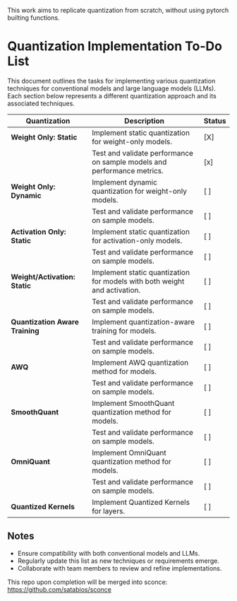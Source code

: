 This work aims to replicate quantization from scratch, without using pytorch builting functions. 
# Quantization Implementation To-Do List

This document outlines the tasks for implementing various quantization techniques for conventional models and large language models (LLMs). Each section below represents a different quantization approach and its associated techniques.

| Quantization                      | Description                                                                 | Status |
|-----------------------------------|-----------------------------------------------------------------------------|--------|
| **Weight Only: Static**           | Implement static quantization for weight-only models.                       | [X]    |
|                                   | Test and validate performance on sample models and performance metrics.     | [x]    |
| **Weight Only: Dynamic**          | Implement dynamic quantization for weight-only models.                      | [ ]    |
|                                   | Test and validate performance on sample models.                             | [ ]    |
| **Activation Only: Static**       | Implement static quantization for activation-only models.                   | [ ]    |
|                                   | Test and validate performance on sample models.                             | [ ]    |
| **Weight/Activation: Static**     | Implement static quantization for models with both weight and activation.   | [ ]    |
|                                   | Test and validate performance on sample models.                             | [ ]    |
| **Quantization Aware Training**   | Implement quantization-aware training for models.                           | [ ]    |
|                                   | Test and validate performance on sample models.                             | [ ]    |
| **AWQ**                           | Implement AWQ quantization method for models.                               | [ ]    |
|                                   | Test and validate performance on sample models.                             | [ ]    |
| **SmoothQuant**                   | Implement SmoothQuant quantization method for models.                       | [ ]    |
|                                   | Test and validate performance on sample models.                             | [ ]    |
| **OmniQuant**                     | Implement OmniQuant quantization method for models.                         | [ ]    |
|                                   | Test and validate performance on sample models.                             | [ ]    |
| **Quantized Kernels**             | Implement Quantized Kernels for layers.                                     | [ ]    |



## Notes
- Ensure compatibility with both conventional models and LLMs.
- Regularly update this list as new techniques or requirements emerge.
- Collaborate with team members to review and refine implementations.


This repo upon completion will be merged into sconce: https://github.com/satabios/sconce
